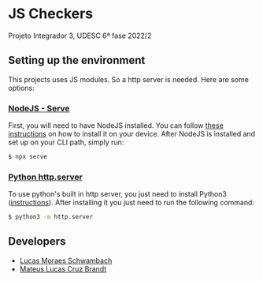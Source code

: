 # JS Checkers

Projeto Integrador 3, UDESC 6ª fase 2022/2

## Setting up the environment

This projects uses JS modules. So a http server is needed. Here are some options:

### [NodeJS - Serve](https://www.npmjs.com/package/serve)

First, you will need to have NodeJS installed. You can follow [these instructions](https://nodejs.org/en/download/package-manager/) on how to install it on your device.
After NodeJS is installed and set up on your CLI path, simply run:

```bash
$ npx serve
```

### [Python http.server](https://docs.python.org/3/library/http.server.html)

To use python's built in http server, you just need to install Python3 ([instructions](https://www.python.org/downloads/)). After installing it you just need to run the following command:

```bash
$ python3 -m http.server
```

## Developers
- [Lucas Moraes Schwambach](https://github.com/luc527)
- [Mateus Lucas Cruz Brandt](https://github.com/mateuxlucax)
